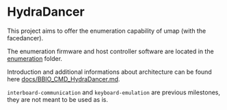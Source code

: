 # HydraDancer

This project aims to offer the enumeration capability of umap (with the facedancer).

The enumeration firmware and host controller software are located in the
[enumeration](https://github.com/hydrausb3/HydraDancer/tree/main/enumeration)
folder.

Introduction and additional informations about architecture can be found here [docs/BBIO_CMD_HydraDancer.md](https://github.com/hydrausb3/HydraDancer/blob/main/docs/BBIO_CMD_HydraDancer.md).

`interboard-communication` and `keyboard-emulation` are previous milestones,
they are not meant to be used as is.
